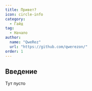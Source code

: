 ```yaml
---
title: Привет?
icon: circle-info
category:
  - Гайд
tag:
  - Начало
author: 
  name: "QweRez"
  url: "https://github.com/qwerezon/"
order: 1
---
```


## Введение

Тут пусто